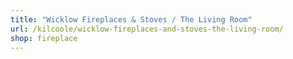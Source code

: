 ```yaml
---
title: "Wicklow Fireplaces & Stoves / The Living Room"
url: /kilcoole/wicklow-fireplaces-and-stoves-the-living-room/
shop: fireplace
---
```

